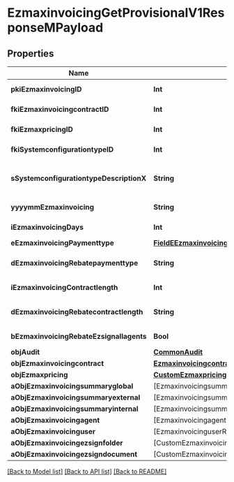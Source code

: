 # EzmaxinvoicingGetProvisionalV1ResponseMPayload

## Properties
Name | Type | Description | Notes
------------ | ------------- | ------------- | -------------
**pkiEzmaxinvoicingID** | **Int** | The unique ID of the Ezmaxinvoicing | [optional] 
**fkiEzmaxinvoicingcontractID** | **Int** | The unique ID of the Ezmaxinvoicingcontract | 
**fkiEzmaxpricingID** | **Int** | The unique ID of the Ezmaxpricing | 
**fkiSystemconfigurationtypeID** | **Int** | The unique ID of the Systemconfigurationtype | 
**sSystemconfigurationtypeDescriptionX** | **String** | The description of the Systemconfigurationtype in the language of the requester | 
**yyyymmEzmaxinvoicing** | **String** | The YYYYMM period of the Ezmaxinvoicing | 
**iEzmaxinvoicingDays** | **Int** | The number of days invoiced | 
**eEzmaxinvoicingPaymenttype** | [**FieldEEzmaxinvoicingPaymenttype**](FieldEEzmaxinvoicingPaymenttype.md) |  | 
**dEzmaxinvoicingRebatepaymenttype** | **String** | The percentage of rebate depending of the payment type | 
**iEzmaxinvoicingContractlength** | **Int** | The length of the contract in years | 
**dEzmaxinvoicingRebatecontractlength** | **String** | The percentage of rebate depending of the contract length | 
**bEzmaxinvoicingRebateEzsignallagents** | **Bool** | Whether the rebate for eZsign is for all agents | 
**objAudit** | [**CommonAudit**](CommonAudit.md) |  | [optional] 
**objEzmaxinvoicingcontract** | [**EzmaxinvoicingcontractResponseCompound**](EzmaxinvoicingcontractResponseCompound.md) |  | 
**objEzmaxpricing** | [**CustomEzmaxpricingResponse**](CustomEzmaxpricingResponse.md) |  | 
**aObjEzmaxinvoicingsummaryglobal** | [EzmaxinvoicingsummaryglobalResponseCompound] |  | 
**aObjEzmaxinvoicingsummaryexternal** | [EzmaxinvoicingsummaryexternalResponseCompound] |  | 
**aObjEzmaxinvoicingsummaryinternal** | [EzmaxinvoicingsummaryinternalResponseCompound] |  | 
**aObjEzmaxinvoicingagent** | [EzmaxinvoicingagentResponseCompound] |  | 
**aObjEzmaxinvoicinguser** | [EzmaxinvoicinguserResponseCompound] |  | 
**aObjEzmaxinvoicingezsignfolder** | [CustomEzmaxinvoicingEzsignfolderResponse] |  | 
**aObjEzmaxinvoicingezsigndocument** | [CustomEzmaxinvoicingEzsigndocumentResponse] |  | 

[[Back to Model list]](../README.md#documentation-for-models) [[Back to API list]](../README.md#documentation-for-api-endpoints) [[Back to README]](../README.md)


